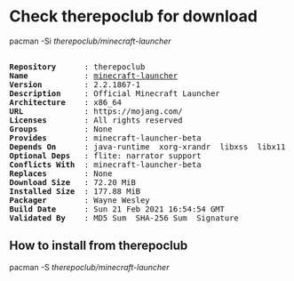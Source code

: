 # Check therepoclub for download

pacman -Si *therepoclub/minecraft-launcher*

<div class="highlight"><pre class="highlight"><text>
<b>Repository</b>      : therepoclub
<b>Name</b>            : <a href="../../x86_64/minecraft-launcher-2.2.1867-1-x86_64.pkg.tar.zst">minecraft-launcher</a>
<b>Version</b>         : 2.2.1867-1
<b>Description</b>     : Official Minecraft Launcher
<b>Architecture</b>    : x86_64
<b>URL</b>             : https://mojang.com/
<b>Licenses</b>        : All rights reserved
<b>Groups</b>          : None
<b>Provides</b>        : minecraft-launcher-beta
<b>Depends On</b>      : java-runtime  xorg-xrandr  libxss  libx11  libxcb  alsa-lib  gtk2  gtk3  libxtst  nss
<b>Optional Deps</b>   : flite: narrator support
<b>Conflicts With</b>  : minecraft-launcher-beta
<b>Replaces</b>        : None
<b>Download Size</b>   : 72.20 MiB
<b>Installed Size</b>  : 177.88 MiB
<b>Packager</b>        : Wayne Wesley <wayne6324@gmail.com>
<b>Build Date</b>      : Sun 21 Feb 2021 16:54:54 GMT
<b>Validated By</b>    : MD5 Sum  SHA-256 Sum  Signature
</text></pre></div>

## How to install from therepoclub

pacman -S *therepoclub/minecraft-launcher*
